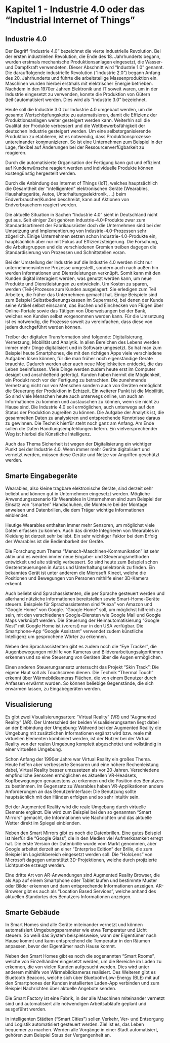 # Kapitel 1 - Industrie 4.0 oder das “Industrial Internet of Things”
## Industrie 4.0
Der Begriff “Industrie 4.0” bezeichnet die vierte industrielle Revolution. Bei der ersten industriellen Revolution, die Ende des 18. Jahrhunderts begann, wurden erstmals mechanische Produktionsanlagen eingesetzt, die Wasser- und Dampfkraft verwendeten. Dieser Abschnitt wird “Industrie 1.0” genannt. Die darauffolgende industrielle Revolution (“Industrie 2.0”) begann Anfang des 20. Jahrhunderts und führte die arbeitsteilige Massenproduktion ein. Maschinen wurden hierbei erstmals mit elektrischer Energie betrieben. Nachdem in den 1970er Jahren Elektronik und IT soweit waren, um in der Industrie eingesetzt zu verwenden, konnte die Produktion von Gütern (teil-)automatisiert werden. Dies wird als “Industrie 3.0” bezeichnet.

Heute soll die Industrie 3.0 zur Industrie 4.0 umgebaut werden, um
die gesamte Wertschöpfungskette zu automatisieren, damit die Effizienz der Produktionsanlagen weiter gesteigert werden kann. Weiterhin soll die Qualität der Produkte verbessert und die Wettbewerbsfähigkeit der deutschen Industrie gesteigert werden.
Um eine selbstorganisierende Produktion zu etablieren, ist es notwendig, dass Produktionsprozesse untereinander kommunizieren. So ist eine Unternehmen zum Beispiel in der Lage, flexibel auf Änderungen bei der Ressourcenverfügbarkeit zu reagieren.

Durch die automatisierte Organisation der Fertigung kann gut und effizient auf Kundenwünsche reagiert werden und individuelle Produkte können kostengünstig hergestellt werden.

Durch die Anbindung des Internet of Things (IoT), welches hauptsächlich die Gesamtheit der “intelligenten” elektronischen Geräte (Wearables, Haushaltsgeräte, Autos, Unterhaltungselektronik, ...) beim Endverbraucher/Kunden beschreibt, kann auf Aktionen von Endverbrauchern reagiert werden.

Die aktuelle Situation in Sachen “Industrie 4.0” sieht in Deutschland nicht gut aus. Seit einiger Zeit gehören Industrie-4.0-Produkte zwar zum Standardsortiment der Fabrikausrüster doch die Unternehmen sind bei der Umsetzung und Implementierung von Industrie-4.0-Prozessen sehr zögerlich. Einige Unternehmen setzen schon Industrie-4.0-Produkte ein, hauptsächlich aber nur mit Fokus auf Effizienzsteigerung. Die Forschung, die Arbeitsgruppen und die verschiedenen Gremien treiben dagegen die Standardisierung von Prozessen und Schnittstellen voran.

Bei der Umstellung der Industrie auf die Industrie 4.0 werden nicht nur unternehmensinterne Prozesse umgestellt, sondern auch nach außen hin werden Informationen und Dienstleistungen verknüpft. Somit kann mit den Kunden digital interagiert werden, was genutzt werden kann, um neue Produkte und Dienstleistungen zu entwickeln. Um Kosten zu sparen, werden (Teil-)Prozesse zum Kunden ausgelagert: Sie erledigen zum Teil Arbeiten, die früher das Unternehmen gemacht hat. Einige Beispiele sind zum Beispiel Selbstbedienungskassen im Supermarkt, bei denen der Kunde seine Artikel selbst einscannt, das Buchen und Einchecken von Flügen über Online-Portale sowie das Tätigen von Überweisungen bei der Bank, welches von Kunden selbst vorgenommen werden kann.
Für die Umsetzung ist es notwendig, die Prozesse soweit zu vereinfachen, dass diese von jedem durchgeführt werden können.

Treiber der digitalen Transformation sind folgende: Digitalisierung, Vernetzung, Mobilität und Analytik. In allen Bereichen des Lebens werden immer mehr Dinge digitalisiert und in Software umgesetzt. So hat man zum Beispiel heute Smartphones, die mit den richtigen Apps viele verschiedene Aufgaben lösen können, für die man früher noch eigenständige Geräte brauchte. Dadurch werden aber auch neue Möglichkeiten entdeckt, die das Leben beeinflussen. Viele Dinge werden zudem heute erst im Computer designt und anschließend gefertigt. Kunden haben hiermit die Möglichkeit, ein Produkt noch vor der Fertigung zu betrachten.
Die zunehmende Vernetzung nicht nur von Menschen sondern auch von Geräten ermöglicht die Steuerung der Produktion in Echtzeit. Ein weiterer Punkt ist die Mobilität. So sind viele Menschen heute auch unterwegs online, um auch an Informationen zu kommen und austauschen zu können, wenn sie nicht zu Hause sind. Die Industrie 4.0 soll ermöglichen, auch unterwegs auf den Status der Produktion zugreifen zu können.
Die Aufgabe der Analytik ist, die gesammelten Daten zu analysieren und entsprechende Kenntnisse daraus zu gewinnen. Die Technik hierfür steht noch ganz am Anfang. Am Ende sollen die Daten Handlungsempfehlungen liefern. Ein vielversprechender Weg ist hierbei die Künstliche Intelligenz.

Auch das Thema Sicherheit ist wegen der Digitalisierung ein wichtiger Punkt bei der Industrie 4.0. Wenn immer mehr Geräte digitalisiert und vernetzt werden, müssen diese Geräte und Netze vor Angriffen geschützt werden.

## Smarte Eingabegeräte
Wearables, also kleine tragbare elektronische Geräte, sind derzeit sehr beliebt und können gut in Unternehmen eingesetzt werden. Mögliche Anwendungsszenario für Wearables in Unternehmen sind zum Beispiel der Einsatz von “smarten” Handschuhen, die Monteure bei der Montage anweisen und Datenbrillen, die dem Träger wichtige Informationen einblendet.

Heutige Wearables enthalten immer mehr Sensoren, um möglichst viele Daten erfassen zu können. Auch das direkte Integrieren von Wearables in Kleidung ist derzeit sehr beliebt.
Ein sehr wichtiger Faktor bei dem Erfolg der Wearables ist die Bedienbarkeit der Geräte.

Die Forschung zum Thema “Mensch-Maschinen-Kommunikation” ist sehr aktiv und es werden immer neue Eingabe- und Steuerungsmethoden entwickelt und alte ständig verbessert. So sind heute zum Beispiel schon Gestensteuerungen in Autos und Unterhaltungselektronik zu finden. Ein bekanntes Gerät ist unter anderem die Microsoft Kinect, welche die Positionen und Bewegungen von Personen mithilfe einer 3D-Kamera erkennt.

Auch beliebt sind Sprachassistenten, die per Sprache gesteuert werden und allerhand nützliche Informationen bereitstellen sowie Smart-Home-Geräte steuern. Beispiele für Sprachassistenten sind “Alexa” von Amazon und “Google Home” von Google.
“Google Home” soll, um möglichst hilfreich zu sein, mit den verschiedenen Google-Diensten wie Google Mail und Google Maps verknüpft werden. Die Steuerung der Heimautomatisierung “Google Nest” mit Google Home ist (vorerst) nur in den USA verfügbar.
Die Smartphone-App “Google Assistant” verwendet zudem künstliche Intelligenz um gesprochene Wörter zu erkennen.

Neben den Sprachassistenten gibt es zudem noch die “Eye Tracker”, die Augenbewegungen mithilfe von Kameras und Bildverarbeitungsalgorithmen erkennen und so eine Steuerung von Geräten über die Augen ermöglichen.

Einen anderen Steuerungsansatz untersucht das Projekt “Skin Track”: Die eigene Haut soll als Touchscreen dienen. Die Technik “Thermal Touch” erkennt über Wärmebildkameras Flächen, die von einem Benutzer durch Anfassen erwärmt wurden. So können beliebige Gegenstände, die sich erwärmen lassen, zu Eingabegeräten werden.

## Visualisierung
Es gibt zwei Visualisierungsarten: “Virtual Reality” (VR) und “Augmented Reality” (AR). Der Unterschied der beiden Visualisierungsarten liegt dabei an der Einbindung der Umgebung: Während bei der Augmented Reality die Umgebung mit zusätzlichen Informationen ergänzt wird bzw. reale mit virtuellen Elementen kombiniert werden, ist der Nutzer bei der Virtual Reality von der realen Umgebung komplett abgeschottet und vollständig in einer virtuellen Umgebung.

Schon Anfang der 1990er Jahre war Virtual Reality ein großes Thema. Heute helfen aber verbesserte Sensoren und eine höhere Rechenleistung dabei, Virtual Reality besser umzusetzen als vor 20 Jahren. Verschiedene empfindliche Sensoren ermöglichen es aktuellen VR-Headsets, Kopfbewegungen genauestens zu erkennen und die Position des Benutzers zu bestimmen. Im Gegensatz zu Wearables haben VR-Applikationen andere Anforderungen an das Benutzerinterface: Die Benutzung sollte hauptsächlich mit den Händen erfolgen und so sehr intuitiv sein.

Bei der Augmented Reality wird die reale Umgebung durch virtuelle Elemente ergänzt. Die wird zum Beispiel bei den so genannten “Smart Mirrors” gemacht, die Informationen wie Nachrichten und das aktuelle Wetter direkt im Spiegel einblenden.

Neben den Smart Mirrors gibt es noch die Datenbrillen. Eine gutes Beispiel ist hierfür die “Google Glass”, die in den Medien viel Aufmerksamkeit erregt hat. Die erste Version der Datenbrille wurde vom Markt genommen, aber Google arbeitet derzeit an einer “Enterprise Edition” der Brille, die zum Beispiel im Logistikbereich eingesetzt werden soll.
Die “HoloLens” von Microsoft dagegen unterstützt 3D-Projektionen, welche durch projizierte Lichtpunkte erzeugt werden.

Eine dritte Art von AR-Anwendungen sind Augmented Reality Browser, die als App auf einem Smartphone oder Tablet laufen und bestimmte Muster oder Bilder erkennen und dann entsprechende Informationen anzeigen. AR-Browser gibt es auch als “Location Based Services”, welche anhand des aktuellen Standortes des Benutzers Informationen anzeigen.

## Smarte Gebäude
In Smart Homes sind alle Geräte miteinander vernetzt und können automatisiert Umgebungsparameter wie etwa Temperatur und Licht steuern. So weiß das System beispielsweise, wann der Eigentümer nach Hause kommt und kann entsprechend die Temperatur in den Räumen anpassen, bevor der Eigentümer nach Hause kommt.

Neben den Smart Homes gibt es noch die sogenannten “Smart Rooms”, welche von Einzelhändler eingesetzt werden, um die Bereiche im Laden zu erkennen, die von vielen Kunden aufgesucht werden. Dies wird unter anderem mithilfe von Wärmebildkameras realisiert.
Des Weiteren gibt es Bluetooth Beacons, welche sich über Bluetooth-Low-Energy (BLE) mit auf den Smartphones der Kunden installierten Laden-App verbinden und zum Beispiel Nachrichten über aktuelle Angebote senden.

Die Smart Factory ist eine Fabrik, in der alle Maschinen miteinander vernetzt sind und automatisiert alle notwendigen Arbeitsabläufe geplant und ausgeführt werden.

In intelligenten Städten (“Smart Cities”) sollen Verkehr, Ver- und Entsorgung und Logistik automatisiert gesteuert werden. Ziel ist es, das Leben bequemer zu machen. Werden alle Vorgänge in einer Stadt automatisiert, gehören zum Beispiel Staus der Vergangenheit an.
